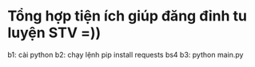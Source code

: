 # Tổng hợp tiện ích giúp đăng đỉnh tu luyện STV =))

b1: cài python
b2: chạy lệnh pip install requests bs4
b3: python main.py
